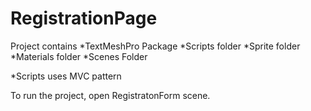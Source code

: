 # RegistrationPage


Project contains 
*TextMeshPro Package
*Scripts folder
*Sprite folder 
*Materials folder 
*Scenes Folder 

*Scripts uses MVC pattern

To run the project, open RegistratonForm scene.